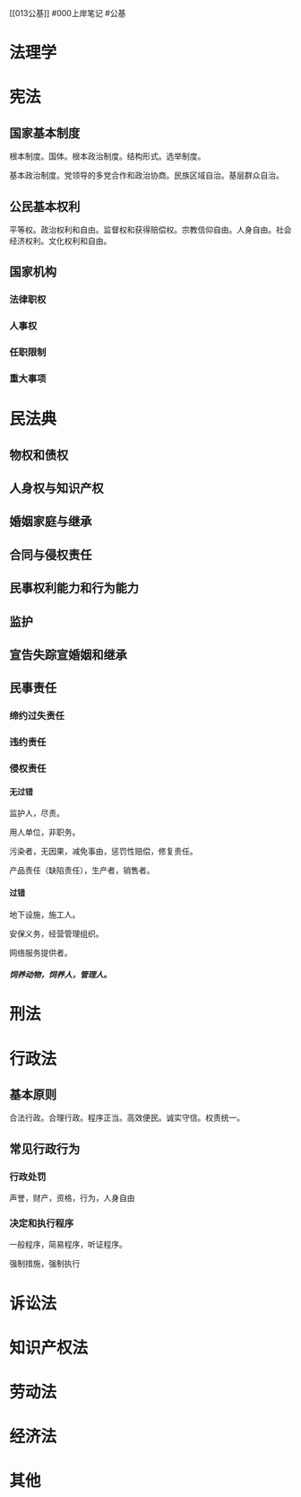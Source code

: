 [[013公基]]
#000上岸笔记 #公基

# 法理学

# 宪法

## 国家基本制度

根本制度。国体。根本政治制度。结构形式。选举制度。

基本政治制度。党领导的多党合作和政治协商。民族区域自治。基层群众自治。

## 公民基本权利

平等权。政治权利和自由。监督权和获得赔偿权。宗教信仰自由。人身自由。社会经济权利。文化权利和自由。

## 国家机构

### 法律职权

### 人事权

### 任职限制

### 重大事项

# 民法典

## 物权和债权

## 人身权与知识产权

## 婚姻家庭与继承

## 合同与侵权责任

## 民事权利能力和行为能力

## 监护

## 宣告失踪宣婚姻和继承

## 民事责任

### 缔约过失责任

### 违约责任

### 侵权责任

#### 无过错

监护人，尽责。

用人单位，非职务。

污染者，无因果，减免事由，惩罚性赔偿，修复责任。

产品责任（缺陷责任），生产者，销售者。

#### 过错

地下设施，施工人。

安保义务，经营管理组织。

网络服务提供者。

##### 饲养动物，饲养人，管理人。

# 刑法

# 行政法

## 基本原则

合法行政。合理行政。程序正当。高效便民。诚实守信。权责统一。

## 常见行政行为

### 行政处罚

声誉，财产，资格，行为，人身自由

### 决定和执行程序

一般程序，简易程序，听证程序。

强制措施，强制执行

# 诉讼法

# 知识产权法

# 劳动法

# 经济法

# 其他